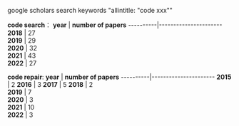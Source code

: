 google scholars search keywords "allintitle: "code xxx""

**code search**：
 **year** | **number of papers** 
----------|----------------------
 **2018** |  27                  
 **2019** | 29                   
 **2020** | 32                   
 **2021** | 43                   
 **2022** | 27                   




**code repair**:
 **year** | **number of papers** 
----------|----------------------
 **2015** |  2 
 **2016** |  3 
 **2017** |  5 
 **2018** |  2                  
 **2019** | 7                   
 **2020** | 3                   
 **2021** | 10                   
 **2022** | 3                   
